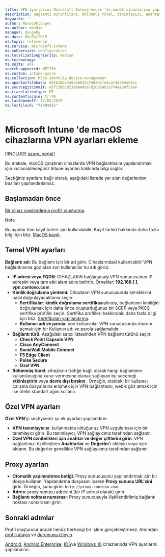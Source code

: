 ```yaml
---
title: VPN ayarlarını Microsoft Intune-Azure 'da macOS cihazlarına yapılandırma | Microsoft Docs
description: Bağlantı ayrıntıları, bölünmüş tünel, tanımlayıcı, anahtar ve değer çiftleri ile özel VPN ayarları, bir yapılandırma betiği, IP veya FQDN adresi ve TCP bağlantı noktası içeren bir sanal özel ağ (VPN) yapılandırma profili ekleyin veya oluşturun. MacOS çalıştıran cihazlarda Microsoft Intune.
keywords: ''
author: MandiOhlinger
ms.author: mandia
manager: dougeby
ms.date: 09/09/2019
ms.topic: reference
ms.service: microsoft-intune
ms.subservice: configuration
ms.localizationpriority: medium
ms.technology: ''
ms.suite: ems
search.appverid: MET150
ms.custom: intune-azure
ms.collection: M365-identity-device-management
ms.openlocfilehash: 044b35b34a9a5b01537e82dcfddca74a284ebdcc
ms.sourcegitcommit: ebf72b038219904d6e7d20024b107f4aa68f57e6
ms.translationtype: MT
ms.contentlocale: tr-TR
ms.lasthandoff: 12/05/2019
ms.locfileid: "72491015"
---
```

# <a name="add-vpn-settings-on-macos-devices-in-microsoft-intune"></a>Microsoft Intune 'de macOS cihazlarına VPN ayarları ekleme

[!INCLUDE [azure_portal](../includes/azure_portal.md)]

Bu makale, macOS çalıştıran cihazlarda VPN bağlantılarını yapılandırmak için kullanabileceğiniz Intune ayarları hakkında bilgi sağlar.

Seçtiğiniz ayarlara bağlı olarak, aşağıdaki listede yer alan değerlerden bazıları yapılandırılamaz.

## <a name="before-you-begin"></a>Başlamadan önce

[Bir cihaz yapılandırma profili oluşturma](vpn-settings-configure.md).

> [!NOTE]
> Bu ayarlar tüm kayıt türleri için kullanılabilir. Kayıt türleri hakkında daha fazla bilgi için bkz. [MacOS kaydı](../enrollment/macos-enroll.md).

## <a name="base-vpn-settings"></a>Temel VPN ayarları

**Bağlantı adı**: Bu bağlantı için bir ad girin. Cihazlarındaki kullanılabilir VPN bağlantılarına göz atan son kullanıcılar bu adı görür.
- **IP adresi veya FQDN**: CIHAZLARıN bağlanacağı VPN sunucusunun IP adresini veya tam etki alanı adını belirtin. Örnekler: **192.168.1.1**, **vpn.contoso.com**.
- **Kimlik doğrulama yöntemi**: Cihazların VPN sunucusunda kimliklerini nasıl doğrulayacaklarını seçin:
  - **Sertifikalar**: **kimlik doğrulama sertifikası**altında, bağlantının kimliğini doğrulamak için daha önce oluşturduğunuz bir SCEP veya PKCS sertifika profilini seçin. Sertifika profilleri hakkındaki daha fazla bilgi için bkz. [Sertifikaları yapılandırma](../protect/certificates-configure.md).
  - **Kullanıcı adı ve parola**: son kullanıcılar VPN sunucusunda oturum açmak için bir Kullanıcı adı ve parola sağlamalıdır.
- **Bağlantı türü**: Aşağıdaki satıcı listesinden VPN bağlantı türünü seçin:
  - **Check Point Capsule VPN**
  - **Cisco AnyConnect**
  - **SonicWall Mobile Connect**
  - **F5 Edge Client**
  - **Pulse Secure**
  - **Özel VPN**
- **Bölünmüş tünel**: cihazların trafiğe bağlı olarak hangi bağlantının kullanılacağına karar vermesine olanak sağlayan bu seçeneği **etkinleştirin** veya **devre dışı bırakın** . Örneğin, oteldeki bir kullanıcı çalışma dosyalarına erişmek için VPN bağlantısını, web’e göz atmak için ise otelin standart ağını kullanır.

<!--- **Per-app VPN** - Select this option if you want to associate this VPN connection with an iOS or macOS app so that the connection will be opened when the app is run. You can associate the VPN profile with an app when you assign the software. For more information, see [How to assign and monitor apps](../apps/apps-deploy.md). --->

## <a name="custom-vpn-settings"></a>Özel VPN ayarları

**Özel VPN**’yi seçtiyseniz şu ek ayarları yapılandırın:

- **VPN tanımlayıcısı**: kullanmakta olduğunuz VPN uygulaması için bir tanımlayıcı girin. Bu tanımlayıcı, VPN sağlayıcınız tarafından sağlanır.
- **Özel VPN öznitelikleri için anahtar ve değer çiftlerini girin**: VPN bağlantınızı özelleştiren **Anahtarlar** ve **Değerler**’i ekleyin veya içeri aktarın. Bu değerler genellikle VPN sağlayıcınız tarafından sağlanır.

## <a name="proxy-settings"></a>Proxy ayarları

- **Otomatik yapılandırma betiği**: Proxy sunucusunu yapılandırmak için bir dosya kullanın. Yapılandırma dosyasını içeren **Proxy sunucu URL'sini** girin. Örneğin, şunu girin: `http://proxy.contoso.com`.
- **Adres**: proxy sunucu adresini (bir IP adresi olarak) girin.
- **Bağlantı noktası numarası**: Proxy sunucusuyla ilişkilendirilmiş bağlantı noktası numarasını girin.

## <a name="next-steps"></a>Sonraki adımlar

Profil oluşturulur ancak henüz herhangi bir işlem gerçekleştirmez. Ardından [profili atayın](device-profile-assign.md) ve [durumunu izleyin](device-profile-monitor.md).

[Android](vpn-settings-android.md), [Android Enterprise](vpn-settings-android-enterprise.md), [IOS](vpn-settings-ios.md)ve [Windows 10](vpn-settings-windows-10.md) cihazlarında VPN ayarlarını yapılandırın.
